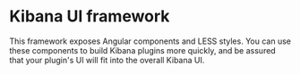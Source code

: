 # Kibana UI framework

This framework exposes Angular components and LESS styles. You can use these
components to build Kibana plugins more quickly, and be assured that your
plugin's UI will fit into the overall Kibana UI.
